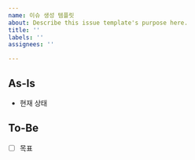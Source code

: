 ```yaml
---
name: 이슈 생성 템플릿
about: Describe this issue template's purpose here.
title: ''
labels: ''
assignees: ''

---
```


## As-Is
- 현재 상태

## To-Be
- [ ] 목표
